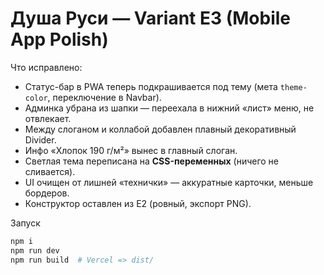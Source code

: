 # Душа Руси — Variant E3 (Mobile App Polish)

Что исправлено:
- Статус-бар в PWA теперь подкрашивается под тему (мета `theme-color`, переключение в Navbar).
- Админка убрана из шапки — переехала в нижний «лист» меню, не отвлекает.
- Между слоганом и коллабой добавлен плавный декоративный Divider.
- Инфо «Хлопок 190 г/м²» вынес в главный слоган.
- Светлая тема переписана на **CSS-переменных** (ничего не сливается).
- UI очищен от лишней «технички» — аккуратные карточки, меньше бордеров.
- Конструктор оставлен из E2 (ровный, экспорт PNG).

Запуск
```bash
npm i
npm run dev
npm run build  # Vercel => dist/
```
